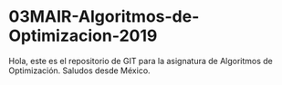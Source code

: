 # 03MAIR-Algoritmos-de-Optimizacion-2019

Hola, este es el repositorio de GIT para la asignatura de Algoritmos de Optimización.
Saludos desde México.

